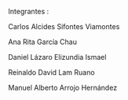 Integrantes :

Carlos Alcides Sifontes Viamontes

Ana Rita García Chau

Daniel Lázaro Elizundia Ismael

Reinaldo David Lam Ruano

Manuel Alberto Arrojo Hernández
